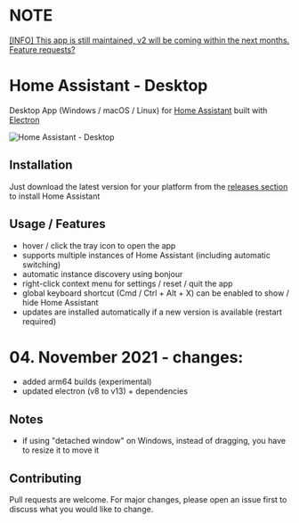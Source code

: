 # NOTE

[[INFO] This app is still maintained, v2 will be coming within the next months. Feature requests?](https://github.com/mrvnklm/homeassistant-desktop/issues/42)

# Home Assistant - Desktop

Desktop App (Windows / macOS / Linux) for [Home Assistant](https://www.home-assistant.io/) built with [Electron](https://www.electronjs.org)

![Home Assistant - Desktop](https://raw.githubusercontent.com/mrvnklm/homeassistant-desktop/master/media/screenshot.png)

## Installation

Just download the latest version for your platform from the [releases section](https://github.com/mrvnklm/homeassistant-desktop/releases) to install Home Assistant

## Usage / Features

- hover / click the tray icon to open the app
- supports multiple instances of Home Assistant (including automatic switching)
- automatic instance discovery using bonjour
- right-click context menu for settings / reset / quit the app
- global keyboard shortcut (Cmd / Ctrl + Alt + X) can be enabled to show / hide Home Assistant
- updates are installed automatically if a new version is available (restart required)

# 04. November 2021 - changes:

- added arm64 builds (experimental)
- updated electron (v8 to v13) + dependencies

## Notes

- if using "detached window" on Windows, instead of dragging, you have to resize it to move it

## Contributing

Pull requests are welcome. For major changes, please open an issue first to discuss what you would like to change.
